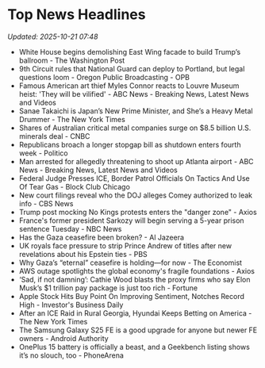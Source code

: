# Top News Headlines

_Updated: 2025-10-21 07:48_

- White House begins demolishing East Wing facade to build Trump’s ballroom - The Washington Post
- 9th Circuit rules that National Guard can deploy to Portland, but legal questions loom - Oregon Public Broadcasting - OPB
- Famous American art thief Myles Connor reacts to Louvre Museum heist: 'They will be vilified' - ABC News - Breaking News, Latest News and Videos
- Sanae Takaichi is Japan’s New Prime Minister, and She’s a Heavy Metal Drummer - The New York Times
- Shares of Australian critical metal companies surge on $8.5 billion U.S. minerals deal - CNBC
- Republicans broach a longer stopgap bill as shutdown enters fourth week - Politico
- Man arrested for allegedly threatening to shoot up Atlanta airport - ABC News - Breaking News, Latest News and Videos
- Federal Judge Presses ICE, Border Patrol Officials On Tactics And Use Of Tear Gas - Block Club Chicago
- New court filings reveal who the DOJ alleges Comey authorized to leak info - CBS News
- Trump post mocking No Kings protests enters the "danger zone" - Axios
- France's former president Sarkozy will begin serving a 5-year prison sentence Tuesday - NBC News
- Has the Gaza ceasefire been broken? - Al Jazeera
- UK royals face pressure to strip Prince Andrew of titles after new revelations about his Epstein ties - PBS
- Why Gaza’s “eternal” ceasefire is holding—for now - The Economist
- AWS outage spotlights the global economy's fragile foundations - Axios
- ‘Sad, if not damning’: Cathie Wood blasts the proxy firms who say Elon Musk’s $1 trillion pay package is just too rich - Fortune
- Apple Stock Hits Buy Point On Improving Sentiment, Notches Record High - Investor's Business Daily
- After an ICE Raid in Rural Georgia, Hyundai Keeps Betting on America - The New York Times
- The Samsung Galaxy S25 FE is a good upgrade for anyone but newer FE owners - Android Authority
- OnePlus 15 battery is officially a beast, and a Geekbench listing shows it’s no slouch, too - PhoneArena